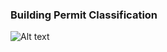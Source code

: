 ###  Building Permit Classification

![Alt text]('/insights/classification_plot.png?raw=true' "classification_plot")
